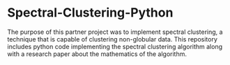 # Spectral-Clustering-Python
The purpose of this partner project was to implement spectral clustering, a technique that is capable of clustering non-globular data. This repository includes python code implementing the spectral clustering algorithm along with a research paper about the mathematics of the algorithm.
